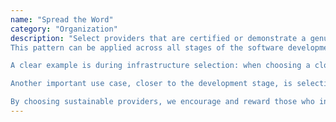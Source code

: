 ```yaml
---
name: "Spread the Word"
category: "Organization"
description: "Select providers that are certified or demonstrate a genuine commitment to sustainable software practices.  
This pattern can be applied across all stages of the software development lifecycle.

A clear example is during infrastructure selection: when choosing a cloud provider, prioritize those using renewable energy, offering carbon transparency reports, and tracking sustainability indicators.

Another important use case, closer to the development stage, is selecting software dependencies. Some libraries conduct energy or performance testing or provide documentation on efficient API usage. Factoring in these efforts when choosing dependencies supports providers who value sustainability.

By choosing sustainable providers, we encourage and reward those who invest in greener practices—helping them gain business value from their commitment."
---
```

